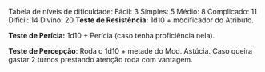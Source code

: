 
Tabela de níveis de dificuldade:
Fácil: 3
Simples: 5
Médio: 8
Complicado: 11
Difícil: 14
Divino: 20
**Teste de Resistência:** 1d10 + modificador do Atributo.

**Teste de Perícia:** 1d10 + Perícia (caso tenha proficiência nela).

**Teste de Percepção**: Roda o 1d10 + metade do Mod. Astúcia. Caso queira gastar 2 turnos prestando atenção roda com vantagem.

